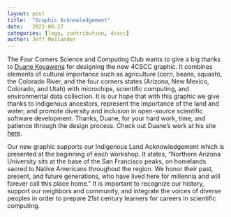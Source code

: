 ```yaml
---
layout: post
title:  "Graphic Acknowledgement"
date:   2022-06-27
categories: [logo, contribution, 4cscc]
author: Jeff Meilander
---
```


The Four Corners Science and Computing Club wants to give a big thanks to [Duane
Koyawena](https://www.dkoyawenaarts.com/) for designing the new 4CSCC graphic. It combines elements of cultural
importance such as agriculture (corn, beans, squash), the Colorado River, and
the four corners states (Arizona, New Mexico, Colorado, and Utah) with
microchips, scientific computing, and environmental data collection. It is our
hope that with this graphic we give thanks to indigenous ancestors, represent
the importance of the land and water, and promote diversity and inclusion in
open-source scientific software development. Thanks, Duane, for your hard work,
time, and patience through the design process. Check out Duane’s work at his
site [here](https://www.dkoyawenaarts.com/).

Our new graphic supports our Indigenous Land Acknowledgement which is presented
at the beginning of each workshop. It states, “Northern Arizona University sits
at the base of the San Francisco peaks, on homelands sacred to Native Americans
throughout the region. We honor their past, present, and future generations,
who have lived here for millennia and will forever call this place home.” It is
important to recognize our history, support our neighbors and community, and
integrate the voices of diverse peoples in order to prepare 21st century
learners for careers in scientific computing.

